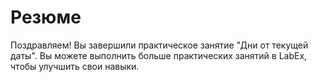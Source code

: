 # Резюме

Поздравляем! Вы завершили практическое занятие "Дни от текущей даты". Вы можете выполнить больше практических занятий в LabEx, чтобы улучшить свои навыки.
